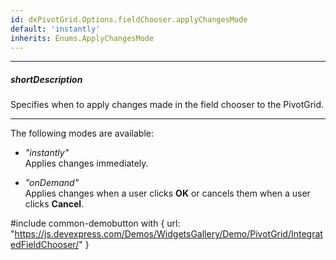 ```yaml
---
id: dxPivotGrid.Options.fieldChooser.applyChangesMode
default: 'instantly'
inherits: Enums.ApplyChangesMode
---
```

---
##### shortDescription
Specifies when to apply changes made in the field chooser to the PivotGrid.

---
The following modes are available: 

- *"instantly"*     
Applies changes immediately.

- *"onDemand"*      
Applies changes when a user clicks **OK** or cancels them when a user clicks **Cancel**. 

#include common-demobutton with {
    url: "https://js.devexpress.com/Demos/WidgetsGallery/Demo/PivotGrid/IntegratedFieldChooser/"
}